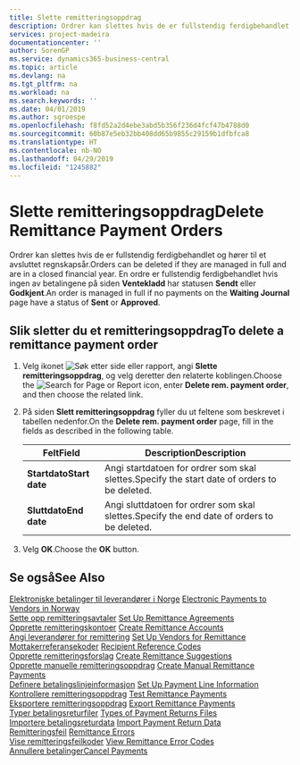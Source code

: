 ```yaml
---
title: Slette remitteringsoppdrag
description: Ordrer kan slettes hvis de er fullstendig ferdigbehandlet og hører til et avsluttet regnskapsår. En ordre er fullstendig ferdigbehandlet hvis ingen av betalingene på siden Ventekladd har statusen Sendt eller Godkjent.
services: project-madeira
documentationcenter: ''
author: SorenGP
ms.service: dynamics365-business-central
ms.topic: article
ms.devlang: na
ms.tgt_pltfrm: na
ms.workload: na
ms.search.keywords: ''
ms.date: 04/01/2019
ms.author: sgroespe
ms.openlocfilehash: f8fd52a2d4ebe3abd5b356f236d4fcf47b4788d0
ms.sourcegitcommit: 60b87e5eb32bb408dd65b9855c29159b1dfbfca8
ms.translationtype: HT
ms.contentlocale: nb-NO
ms.lasthandoff: 04/29/2019
ms.locfileid: "1245882"
---
```

# <a name="delete-remittance-payment-orders"></a><span data-ttu-id="64a4a-104">Slette remitteringsoppdrag</span><span class="sxs-lookup"><span data-stu-id="64a4a-104">Delete Remittance Payment Orders</span></span>
<span data-ttu-id="64a4a-105">Ordrer kan slettes hvis de er fullstendig ferdigbehandlet og hører til et avsluttet regnskapsår.</span><span class="sxs-lookup"><span data-stu-id="64a4a-105">Orders can be deleted if they are managed in full and are in a closed financial year.</span></span> <span data-ttu-id="64a4a-106">En ordre er fullstendig ferdigbehandlet hvis ingen av betalingene på siden **Ventekladd** har statusen **Sendt** eller **Godkjent**.</span><span class="sxs-lookup"><span data-stu-id="64a4a-106">An order is managed in full if no payments on the **Waiting Journal** page have a status of **Sent** or **Approved**.</span></span>  

## <a name="to-delete-a-remittance-payment-order"></a><span data-ttu-id="64a4a-107">Slik sletter du et remitteringsoppdrag</span><span class="sxs-lookup"><span data-stu-id="64a4a-107">To delete a remittance payment order</span></span>  

1.  <span data-ttu-id="64a4a-108">Velg ikonet ![Søk etter side eller rapport](../../media/ui-search/search_small.png "Søk etter side eller rapport"), angi **Slette remitteringsoppdrag**, og velg deretter den relaterte koblingen.</span><span class="sxs-lookup"><span data-stu-id="64a4a-108">Choose the ![Search for Page or Report](../../media/ui-search/search_small.png "Search for Page or Report icon") icon, enter **Delete rem. payment order**, and then choose the related link.</span></span>  
2.  <span data-ttu-id="64a4a-109">På siden **Slett remitteringsoppdrag** fyller du ut feltene som beskrevet i tabellen nedenfor.</span><span class="sxs-lookup"><span data-stu-id="64a4a-109">On the **Delete rem. payment order** page, fill in the fields as described in the following table.</span></span>  

    |<span data-ttu-id="64a4a-110">Felt</span><span class="sxs-lookup"><span data-stu-id="64a4a-110">Field</span></span>|<span data-ttu-id="64a4a-111">Description</span><span class="sxs-lookup"><span data-stu-id="64a4a-111">Description</span></span>|  
    |---------------------------------|---------------------------------------|  
    |<span data-ttu-id="64a4a-112">**Startdato**</span><span class="sxs-lookup"><span data-stu-id="64a4a-112">**Start date**</span></span>|<span data-ttu-id="64a4a-113">Angi startdatoen for ordrer som skal slettes.</span><span class="sxs-lookup"><span data-stu-id="64a4a-113">Specify the start date of orders to be deleted.</span></span>|  
    |<span data-ttu-id="64a4a-114">**Sluttdato**</span><span class="sxs-lookup"><span data-stu-id="64a4a-114">**End date**</span></span>|<span data-ttu-id="64a4a-115">Angi sluttdatoen for ordrer som skal slettes.</span><span class="sxs-lookup"><span data-stu-id="64a4a-115">Specify the end date of orders to be deleted.</span></span>|  

3.  <span data-ttu-id="64a4a-116">Velg **OK**.</span><span class="sxs-lookup"><span data-stu-id="64a4a-116">Choose the **OK** button.</span></span>  

## <a name="see-also"></a><span data-ttu-id="64a4a-117">Se også</span><span class="sxs-lookup"><span data-stu-id="64a4a-117">See Also</span></span>  
 <span data-ttu-id="64a4a-118">[Elektroniske betalinger til leverandører i Norge](electronic-payments-to-vendors-in-norway.md) </span><span class="sxs-lookup"><span data-stu-id="64a4a-118">[Electronic Payments to Vendors in Norway](electronic-payments-to-vendors-in-norway.md) </span></span>  
 <span data-ttu-id="64a4a-119">[Sette opp remitteringsavtaler](how-to-set-up-remittance-agreements.md) </span><span class="sxs-lookup"><span data-stu-id="64a4a-119">[Set Up Remittance Agreements](how-to-set-up-remittance-agreements.md) </span></span>  
 <span data-ttu-id="64a4a-120">[Opprette remitteringskontoer](how-to-create-remittance-accounts.md) </span><span class="sxs-lookup"><span data-stu-id="64a4a-120">[Create Remittance Accounts](how-to-create-remittance-accounts.md) </span></span>  
 <span data-ttu-id="64a4a-121">[Angi leverandører for remittering](how-to-set-up-vendors-for-remittance.md) </span><span class="sxs-lookup"><span data-stu-id="64a4a-121">[Set Up Vendors for Remittance](how-to-set-up-vendors-for-remittance.md) </span></span>  
 <span data-ttu-id="64a4a-122">[Mottakerreferansekoder](recipient-reference-codes.md) </span><span class="sxs-lookup"><span data-stu-id="64a4a-122">[Recipient Reference Codes](recipient-reference-codes.md) </span></span>  
 <span data-ttu-id="64a4a-123">[Opprette remitteringsforslag](how-to-create-remittance-suggestions.md) </span><span class="sxs-lookup"><span data-stu-id="64a4a-123">[Create Remittance Suggestions](how-to-create-remittance-suggestions.md) </span></span>  
 <span data-ttu-id="64a4a-124">[Opprette manuelle remitteringsoppdrag](how-to-create-manual-remittance-payments.md) </span><span class="sxs-lookup"><span data-stu-id="64a4a-124">[Create Manual Remittance Payments](how-to-create-manual-remittance-payments.md) </span></span>  
 <span data-ttu-id="64a4a-125">[Definere betalingslinjeinformasjon](how-to-set-up-payment-line-information.md) </span><span class="sxs-lookup"><span data-stu-id="64a4a-125">[Set Up Payment Line Information](how-to-set-up-payment-line-information.md) </span></span>  
 <span data-ttu-id="64a4a-126">[Kontrollere remitteringsoppdrag](how-to-test-remittance-payments.md) </span><span class="sxs-lookup"><span data-stu-id="64a4a-126">[Test Remittance Payments](how-to-test-remittance-payments.md) </span></span>  
 <span data-ttu-id="64a4a-127">[Eksportere remitteringsoppdrag](how-to-export-remittance-payments.md) </span><span class="sxs-lookup"><span data-stu-id="64a4a-127">[Export Remittance Payments](how-to-export-remittance-payments.md) </span></span>  
 <span data-ttu-id="64a4a-128">[Typer betalingsreturfiler](types-of-payment-returns-files.md) </span><span class="sxs-lookup"><span data-stu-id="64a4a-128">[Types of Payment Returns Files](types-of-payment-returns-files.md) </span></span>  
 <span data-ttu-id="64a4a-129">[Importere betalingsreturdata](how-to-import-payment-return-data.md) </span><span class="sxs-lookup"><span data-stu-id="64a4a-129">[Import Payment Return Data](how-to-import-payment-return-data.md) </span></span>  
 <span data-ttu-id="64a4a-130">[Remitteringsfeil](remittance-errors.md) </span><span class="sxs-lookup"><span data-stu-id="64a4a-130">[Remittance Errors](remittance-errors.md) </span></span>  
 <span data-ttu-id="64a4a-131">[Vise remitteringsfeilkoder](how-to-view-remittance-error-codes.md) </span><span class="sxs-lookup"><span data-stu-id="64a4a-131">[View Remittance Error Codes](how-to-view-remittance-error-codes.md) </span></span>  
 [<span data-ttu-id="64a4a-132">Annullere betalinger</span><span class="sxs-lookup"><span data-stu-id="64a4a-132">Cancel Payments</span></span>](how-to-cancel-payments.md)
